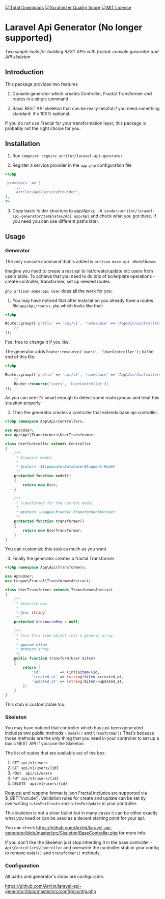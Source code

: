 [![Total Downloads](https://img.shields.io/packagist/dt/Arrilot/laravel-api-generator.svg?style=flat)](https://packagist.org/packages/Arrilot/laravel-api-generator)
[![Scrutinizer Quality Score](https://img.shields.io/scrutinizer/g/Arrilot/laravel-api-generator/master.svg?style=flat)](https://scrutinizer-ci.com/g/Arrilot/laravel-api-generator/)
[![MIT License](https://img.shields.io/packagist/l/Arrilot/laravel-api-generator.svg?style=flat)](https://packagist.org/packages/Arrilot/laravel-api-generator)

# Laravel Api Generator (No longer supported)

*Two simple tools for building REST APIs with fractal: console generator and API skeleton*

## Introduction

This package provides two features

1. Console generator which creates Controller, Fractal Transformer and routes in a single command.

2. Basic REST API skeleton that can be really helpful if you need something standard. It's 100% optional.

If you do not use Fractal for your transformation layer, this package is probably not the right choice for you.

## Installation

1) Run ```composer require arrilot/laravel-api-generator```

2) Register a service provider in the `app.php` configuration file

```php
<?php

'providers' => [
    ...
    'Arrilot\Api\ServiceProvider',
],
?>
```

3) Copy basic folder structure to app/Api ```cp -R vendor/arrilot/laravel-api-generator/templates/Api app/Api``` and check what you got there.
If you need you can use different paths later.


## Usage

### Generator

The only console command that is added is ```artisan make:api <ModelName>```.

Imagine you need to create a rest api to list/create/update etc users from users table.
To achieve that you need to do lots of boilerplate operations - create controller, transformer, set up needed routes.

```php artisan make:api User``` does all the work for you.

1) You may have noticed that after installation you already have a routes file `app/Api/routes.php` which looks like that:

```php
<?php

Route::group(['prefix' => 'api/v1', 'namespace' => 'App\Api\Controllers'], function () {
    //
});

```

Feel free to change it if you like.

The generator adds ```Route::resource('users', 'UserController');``` to the end of this file.

```php
<?php

Route::group(['prefix' => 'api/v1', 'namespace' => 'App\Api\Controllers'], function () {
    //
    Route::resource('users', 'UserController');
});

```

As you can see it's smart enough to detect some route groups and treat this situation properly.

2) Then the generator creates a controller that extends base api controller.

```php
<?php namespace App\Api\Controllers;

use App\User;
use App\Api\Transformers\UserTransformer;

class UserController extends Controller
{
    /**
     * Eloquent model.
     *
     * @return \Illuminate\Database\Eloquent\Model
     */
    protected function model()
    {
        return new User;
    }

    /**
     * Transformer for the current model.
     *
     * @return \League\Fractal\TransformerAbstract
     */
    protected function transformer()
    {
        return new UserTransformer;
    }
}

```
You can customize this stub as much as you want.

3) Finally the generator creates a fractal Transformer

```php
<?php namespace App\Api\Transformers;

use App\User;
use League\Fractal\TransformerAbstract;

class UserTransformer extends TransformerAbstract
{
    /**
     * Resource key.
     *
     * @var string
     */
    protected $resourceKey = null;
    
    /**
     * Turn this item object into a generic array.
     *
     * @param $item
     * @return array
     */
    public function transform(User $item)
    {
        return [
            'id'         => (int)$item->id,
            'created_at' => (string)$item->created_at,
            'updated_at' => (string)$item->updated_at,
        ];
    }
}

```

This stub is customizable too.

### Skeleton

You may have noticed that controller which has just been generated includes two public methods - `model()` and `transformer()`
That's because those methods are the only thing that you need in your controller to set up a basic REST API if you use the Skeleton.

The list of routes that are available out of the box:

1. `GET api/v1/users`
2. `GET api/v1/users/{id}`
3. `POST  api/v1/users`
4. `PUT api/v1/users/{id}`
5. `DELETE  api/v1/users/{id}`

Request and respone format is json
Fractal includes are supported via $_GET['include'].
Validation rules for create and update can be set by overwriting `rulesForCreate` and `rulesForUpdate` in your controller.

This skeleton is not a silver bullet but in many cases it can be either exactly what you need or can be used as a decent starting point for your api.

You can check https://github.com/Arrilot/laravel-api-generator/blob/master/src/Skeleton/BaseController.php for more info.

If you don't like the Skeleton just stop inheriting it in the base controller -  `Api\Controllers\Controller` and overwrite the controller stub in your config to remove  `model()` and `transformer()` methods.


### Configuration

All paths and generator's stubs are configurable.

https://github.com/Arrilot/laravel-api-generator/blob/master/src/config/config.php


